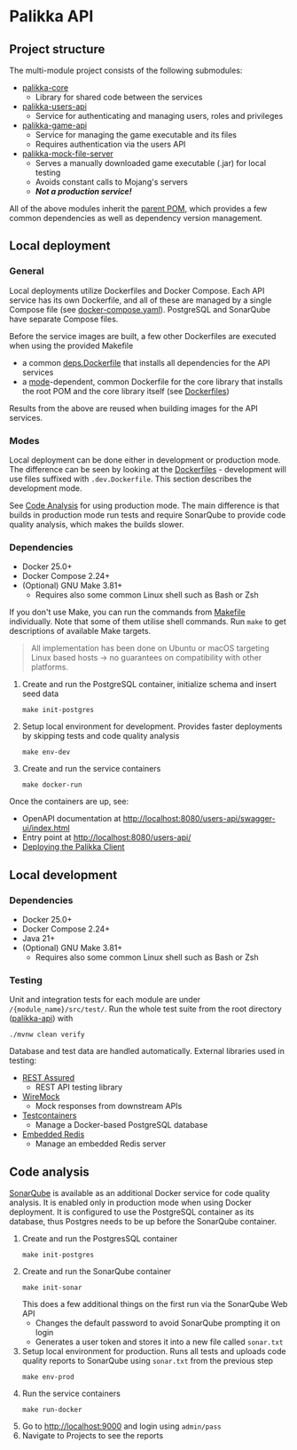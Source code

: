 # Palikka API

## Project structure
The multi-module project consists of the following submodules:

- [palikka-core](palikka-core)
  - Library for shared code between the services
- [palikka-users-api](palikka-users-api)
  - Service for authenticating and managing users, roles and privileges
- [palikka-game-api](palikka-game-api)
  - Service for managing the game executable and its files
  - Requires authentication via the users API
- [palikka-mock-file-server](palikka-mock-file-server)
  - Serves a manually downloaded game executable (.jar) for local testing
  - Avoids constant calls to Mojang's servers
  - **_Not a production service!_**

All of the above modules inherit the [parent POM](pom.xml), which provides a few common dependencies as well as
dependency version management.

## Local deployment

### General
Local deployments utilize Dockerfiles and Docker Compose. Each API service has its own Dockerfile, and all of these 
are managed by a single Compose file (see [docker-compose.yaml](docker-compose.yaml)). PostgreSQL and SonarQube 
have separate Compose files.

Before the service images are built, a few other Dockerfiles are executed when using the provided Makefile

- a common [deps.Dockerfile](deps.Dockerfile) that installs all dependencies for the API services
- a [mode](#modes)-dependent, common Dockerfile for the core library that installs the root POM and the core library itself (see [Dockerfiles](/conf/dockerfiles))

Results from the above are reused when building images for the API services.

### Modes
Local deployment can be done either in development or production mode. The difference can be seen by looking at the 
[Dockerfiles](/conf/dockerfiles) - development will use files suffixed with `.dev.Dockerfile`. This section describes the development mode.

See [Code Analysis](#code-analysis) for using production mode. The main difference is that builds in production 
mode run tests and require SonarQube to provide code quality analysis, which makes the builds slower.

### Dependencies
- Docker 25.0+
- Docker Compose 2.24+
- (Optional) GNU Make 3.81+
    - Requires also some common Linux shell such as Bash or Zsh

If you don't use Make, you can run the commands from [Makefile](Makefile) individually. Note that some of them utilise 
shell commands. Run `make` to get descriptions of available Make targets.

> All implementation has been done on Ubuntu or macOS targeting Linux based hosts -> no guarantees on compatibility 
> with other platforms.

1. Create and run the PostgreSQL container, initialize schema and insert seed data
    ```shell
    make init-postgres
    ```
2. Setup local environment for development. Provides faster deployments by skipping tests and code quality analysis
    ```shell 
    make env-dev
    ```
3. Create and run the service containers
    ```shell
    make docker-run
    ```

Once the containers are up, see:
- OpenAPI documentation at [http://localhost:8080/users-api/swagger-ui/index.html](http://localhost:8080/users-api/swagger-ui/index.html)
- Entry point at [http://localhost:8080/users-api/](http://localhost:8080/users-api/)
- [Deploying the Palikka Client](../palikka-client/README.md)

## Local development
### Dependencies
- Docker 25.0+
- Docker Compose 2.24+
- Java 21+
- (Optional) GNU Make 3.81+
    - Requires also some common Linux shell such as Bash or Zsh

### Testing
Unit and integration tests for each module are under `/{module_name}/src/test/`. Run the whole test suite from the root directory ([palikka-api](./)) with
```shell
./mvnw clean verify
```

Database and test data are handled automatically. External libraries used in testing:
- [REST Assured](https://rest-assured.io)
  - REST API testing library
- [WireMock](https://wiremock.org)
  - Mock responses from downstream APIs
- [Testcontainers](https://testcontainers.com)
  - Manage a Docker-based PostgreSQL database
- [Embedded Redis](https://github.com/codemonstur/embedded-redis)
  - Manage an embedded Redis server

## Code analysis

[SonarQube](https://www.sonarsource.com/products/sonarqube/) is available as an additional Docker service for 
code quality analysis. It is enabled only in production mode when using Docker deployment. It is configured to use 
the PostgreSQL container as its database, thus Postgres needs to be up before the SonarQube container.

1. Create and run the PostgresSQL container
    ```shell
    make init-postgres
    ```
2. Create and run the SonarQube container
    ```shell
    make init-sonar
    ```
   This does a few additional things on the first run via the SonarQube Web API
    - Changes the default password to avoid SonarQube prompting it on login
    - Generates a user token and stores it into a new file called `sonar.txt`
3. Setup local environment for production. Runs all tests and uploads code quality reports to SonarQube
   using `sonar.txt` from the previous step
    ```shell 
    make env-prod
    ```
4. Run the service containers
    ```shell
    make run-docker
    ```
5. Go to [http://localhost:9000](http://localhost:9000) and login using `admin/pass`
6. Navigate to Projects to see the reports